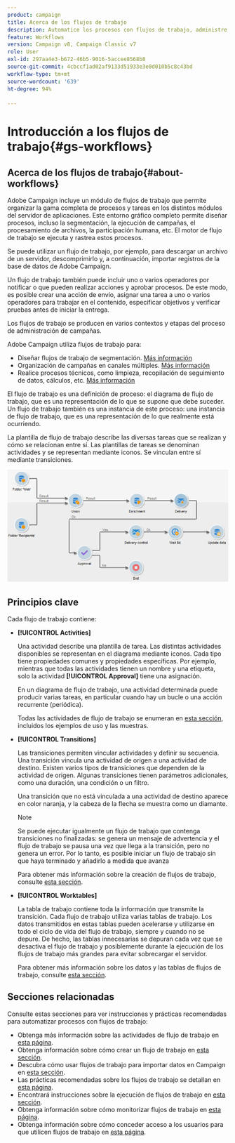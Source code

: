 ```yaml
---
product: campaign
title: Acerca de los flujos de trabajo
description: Automatice los procesos con flujos de trabajo, administre datos y audiencias, envíe mensajes, y mucho más.
feature: Workflows
version: Campaign v8, Campaign Classic v7
role: User
exl-id: 297aa4e3-b672-46b5-9016-5accee8568b8
source-git-commit: 4cbccf1ad02af9133d51933e3e0d010b5c8c43bd
workflow-type: tm+mt
source-wordcount: '639'
ht-degree: 94%

---
```


# Introducción a los flujos de trabajo{#gs-workflows}

## Acerca de los flujos de trabajo{#about-workflows}

Adobe Campaign incluye un módulo de flujos de trabajo que permite organizar la gama completa de procesos y tareas en los distintos módulos del servidor de aplicaciones. Este entorno gráfico completo permite diseñar procesos, incluso la segmentación, la ejecución de campañas, el procesamiento de archivos, la participación humana, etc. El motor de flujo de trabajo se ejecuta y rastrea estos procesos.

Se puede utilizar un flujo de trabajo, por ejemplo, para descargar un archivo de un servidor, descomprimirlo y, a continuación, importar registros de la base de datos de Adobe Campaign.

Un flujo de trabajo también puede incluir uno o varios operadores por notificar o que pueden realizar acciones y aprobar procesos. De este modo, es posible crear una acción de envío, asignar una tarea a uno o varios operadores para trabajar en el contenido, especificar objetivos y verificar pruebas antes de iniciar la entrega.

Los flujos de trabajo se producen en varios contextos y etapas del proceso de administración de campañas.

Adobe Campaign utiliza flujos de trabajo para:

* Diseñar flujos de trabajo de segmentación. [Más información](#targeting-workflows)
* Organización de campañas en canales múltiples. [Más información](#campaign-workflows)
* Realice procesos técnicos, como limpieza, recopilación de seguimiento de datos, cálculos, etc. [Más información](#technical-workflows)

El flujo de trabajo es una definición de proceso: el diagrama de flujo de trabajo, que es una representación de lo que se supone que debe suceder. Un flujo de trabajo también es una instancia de este proceso: una instancia de flujo de trabajo, que es una representación de lo que realmente está ocurriendo.

La plantilla de flujo de trabajo describe las diversas tareas que se realizan y cómo se relacionan entre sí. Las plantillas de tareas se denominan actividades y se representan mediante iconos. Se vinculan entre sí mediante transiciones.

![](assets/example1.png)

## Principios clave

Cada flujo de trabajo contiene:

* **[!UICONTROL Activities]**

  Una actividad describe una plantilla de tarea. Las distintas actividades disponibles se representan en el diagrama mediante iconos. Cada tipo tiene propiedades comunes y propiedades específicas. Por ejemplo, mientras que todas las actividades tienen un nombre y una etiqueta, solo la actividad **[!UICONTROL Approval]** tiene una asignación.

  En un diagrama de flujo de trabajo, una actividad determinada puede producir varias tareas, en particular cuando hay un bucle o una acción recurrente (periódica).

  Todas las actividades de flujo de trabajo se enumeran en [esta sección](activities.md), incluidos los ejemplos de uso y las muestras.

* **[!UICONTROL Transitions]**

  Las transiciones permiten vincular actividades y definir su secuencia. Una transición vincula una actividad de origen a una actividad de destino. Existen varios tipos de transiciones que dependen de la actividad de origen. Algunas transiciones tienen parámetros adicionales, como una duración, una condición o un filtro.

  Una transición que no está vinculada a una actividad de destino aparece en color naranja, y la cabeza de la flecha se muestra como un diamante.

  >[!NOTE]
  >
  >Se puede ejecutar igualmente un flujo de trabajo que contenga transiciones no finalizadas: se genera un mensaje de advertencia y el flujo de trabajo se pausa una vez que llega a la transición, pero no genera un error. Por lo tanto, es posible iniciar un flujo de trabajo sin que haya terminado y añadirlo a medida que avanza

  Para obtener más información sobre la creación de flujos de trabajo, consulte [esta sección](build-a-workflow.md).

* **[!UICONTROL Worktables]**

  La tabla de trabajo contiene toda la información que transmite la transición. Cada flujo de trabajo utiliza varias tablas de trabajo. Los datos transmitidos en estas tablas pueden acelerarse y utilizarse en todo el ciclo de vida del flujo de trabajo, siempre y cuando no se depure. De hecho, las tablas innecesarias se depuran cada vez que se desactiva el flujo de trabajo y posiblemente durante la ejecución de los flujos de trabajo más grandes para evitar sobrecargar el servidor.

  Para obtener más información sobre los datos y las tablas de flujos de trabajo, consulte [esta sección](use-workflow-data.md).

## Secciones relacionadas

Consulte estas secciones para ver instrucciones y prácticas recomendadas para automatizar procesos con flujos de trabajo:

* Obtenga más información sobre las actividades de flujo de trabajo en [esta página](use-workflow-data.md).
* Obtenga información sobre cómo crear un flujo de trabajo en [esta sección](build-a-workflow.md).
* Descubra cómo usar flujos de trabajo para importar datos en Campaign en [esta sección](campaign-workflows.md).
* Las prácticas recomendadas sobre los flujos de trabajo se detallan en [esta página](workflow-best-practices.md).
* Encontrará instrucciones sobre la ejecución de flujos de trabajo en [esta sección](start-a-workflow.md).
* Obtenga información sobre cómo monitorizar flujos de trabajo en [esta página](monitor-workflow-execution.md).
* Obtenga información sobre cómo conceder acceso a los usuarios para que utilicen flujos de trabajo en [esta página](managing-rights.md).
